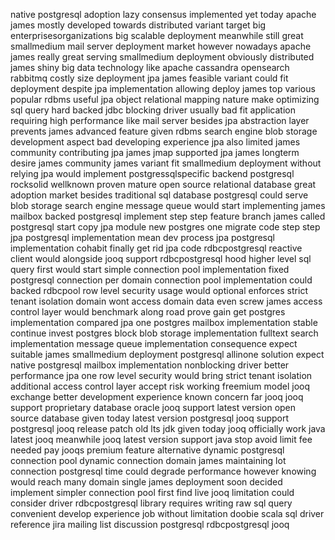 native postgresql adoption lazy consensus implemented yet today apache james mostly developed towards distributed variant target big enterprisesorganizations big scalable deployment meanwhile still great smallmedium mail server deployment market however nowadays apache james really great serving smallmedium deployment obviously distributed james shiny big data technology like apache cassandra opensearch rabbitmq costly size deployment jpa james feasible variant could fit deployment despite jpa implementation allowing deploy james top various popular rdbms useful jpa object relational mapping nature make optimizing sql query hard backed jdbc blocking driver usually bad fit application requiring high performance like mail server besides jpa abstraction layer prevents james advanced feature given rdbms search engine blob storage development aspect bad developing experience jpa also limited james community contributing jpa james jmap supported jpa james longterm desire james community james variant fit smallmedium deployment without relying jpa would implement postgressqlspecific backend postgresql rocksolid wellknown proven mature open source relational database great adoption market besides traditional sql database postgresql could serve blob storage search engine message queue would start implementing james mailbox backed postgresql implement step step feature branch james called postgresql start copy jpa module new postgres one migrate code step step jpa postgresql implementation mean dev process jpa postgresql implementation cohabit finally get rid jpa code rdbcpostgresql reactive client would alongside jooq support rdbcpostgresql hood higher level sql query first would start simple connection pool implementation fixed postgresql connection per domain connection pool implementation could backed rdbcpool row level security usage would optional enforces strict tenant isolation domain wont access domain data even screw james access control layer would benchmark along road prove gain get postgres implementation compared jpa one postgres mailbox implementation stable continue invest postgres block blob storage implementation fulltext search implementation message queue implementation consequence expect suitable james smallmedium deployment postgresql allinone solution expect native postgresql mailbox implementation nonblocking driver better performance jpa one row level security would bring strict tenant isolation additional access control layer accept risk working freemium model jooq exchange better development experience known concern far jooq jooq support proprietary database oracle jooq support latest version open source database given today latest version postgresql jooq support postgresql jooq release patch old lts jdk given today jooq officially work java latest jooq meanwhile jooq latest version support java stop avoid limit fee needed pay jooqs premium feature alternative dynamic postgresql connection pool dynamic connection domain james maintaining lot connection postgresql time could degrade performance however knowing would reach many domain single james deployment soon decided implement simpler connection pool first find live jooq limitation could consider driver rdbcpostgresql library requires writing raw sql query convenient develop experience job without limitation doobie scala sql driver reference jira mailing list discussion postgresql rdbcpostgresql jooq